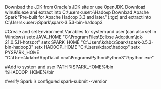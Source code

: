 Download the JDK from Oracle's JDK site or use OpenJDK.
Download winutils.exe and extract into C:\users\<user>\Hadoop
Download Apache Spark "Pre-built for Apache Hadoop 3.3 and later." (.tgz) and extract into C:\Users\<user>\Spark\spark-3.5.3-bin-hadoop3

#Create and set Environment Variables for system and user (can also set in Windows)
setx JAVA_HOME "C:\Program Files\Eclipse Adoptium\jdk-21.0.5.11-hotspot"
setx SPARK_HOME "C:\Users\kdabc\Spark\spark-3.5.3-bin-hadoop3"
setx HADOOP_HOME "C:\Users\kdabc\hadoop"
setx PYSPARK_HOME "C:\Users\kdabc\AppData\Local\Programs\Python\Python312\python.exe"

#Add to system and user PATH
%SPARK_HOME%\bin
%HADOOP_HOME%\bin

#verify Spark is configured 
spark-submit --version




